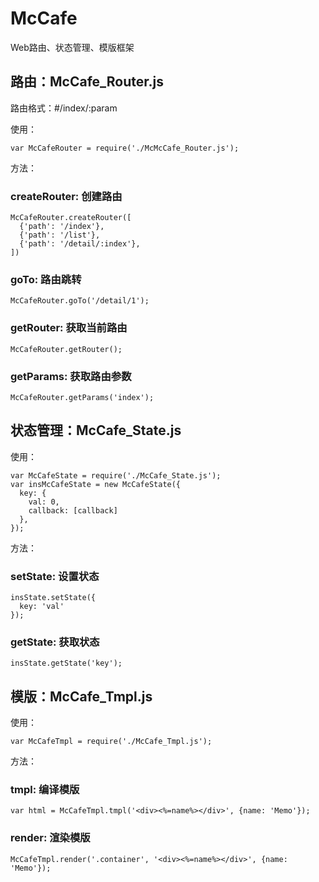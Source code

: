 # McCafe
Web路由、状态管理、模版框架

##  路由：McCafe_Router.js

路由格式：#/index/:param

使用：
  
    var McCafeRouter = require('./McMcCafe_Router.js');
  
方法：

###  createRouter: 创建路由
  
    McCafeRouter.createRouter([
      {'path': '/index'},
      {'path': '/list'},
      {'path': '/detail/:index'},
    ])
    
###  goTo: 路由跳转
  
    McCafeRouter.goTo('/detail/1');
  
###  getRouter: 获取当前路由
  
    McCafeRouter.getRouter();
  
###  getParams: 获取路由参数
  
    McCafeRouter.getParams('index');

##  状态管理：McCafe_State.js

使用：
  
    var McCafeState = require('./McCafe_State.js');
    var insMcCafeState = new McCafeState({
      key: {
        val: 0,
        callback: [callback]
      },
    });
  
方法：
  
### setState: 设置状态

    insState.setState({
      key: 'val'
    });
  
### getState: 获取状态
  
    insState.getState('key');

##  模版：McCafe_Tmpl.js

使用：
  
    var McCafeTmpl = require('./McCafe_Tmpl.js');

方法：
  
### tmpl: 编译模版
  
    var html = McCafeTmpl.tmpl('<div><%=name%></div>', {name: 'Memo'});

### render: 渲染模版
  
    McCafeTmpl.render('.container', '<div><%=name%></div>', {name: 'Memo'});
